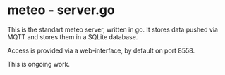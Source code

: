 # meteo - server.go

This is the standart meteo server, written in go. It stores data pushed via MQTT and stores them in a SQLite database.

Access is provided via a web-interface, by default on port 8558.


This is ongoing work.
